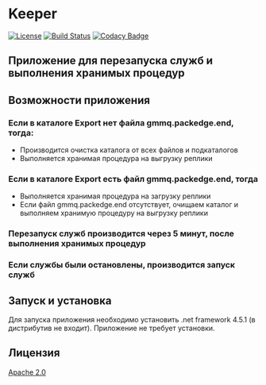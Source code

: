 # Keeper

[![License](https://img.shields.io/badge/License-Apache%202.0-blue.svg)](https://opensource.org/licenses/Apache-2.0)
[![Build Status](https://travis-ci.org/shimanov/Keeper.svg?branch=master)](https://travis-ci.org/shimanov/Keeper)
[![Codacy Badge](https://api.codacy.com/project/badge/Grade/a46398a708d24053bec54deccb692176)](https://www.codacy.com/app/shimanov/Keeper?utm_source=github.com&amp;utm_medium=referral&amp;utm_content=shimanov/Keeper&amp;utm_campaign=Badge_Grade)

## Приложение для перезапуска служб и выполнения хранимых процедур

Возможности приложения
-----------------------
### Если в каталоге Export нет файла gmmq.packedge.end, тогда:
* Производится очистка каталога от всех файлов и подкаталогов
* Выполняется хранимая процедура на выгрузку реплики

### Если в каталоге Export есть файл gmmq.packedge.end, тогда
* Выполняется хранимая процедура на загрузку реплики
* Если файл gmmq.packedge.end отсутствует, очищаем каталог 
         и выполняем хранимую процедуру на выгрузку реплики
         
### Перезапуск служб производится через 5 минут, после выполнения хранимых процедур
### Если службы были остановлены, производится запуск служб


Запуск и установка
-----------------------
Для запуска приложения необходимо установить .net framework 4.5.1 (в дистрибутив не входит).
Приложение не требует установки.

Лицензия
-----------------------
[Apache 2.0](https://opensource.org/licenses/Apache-2.0)
